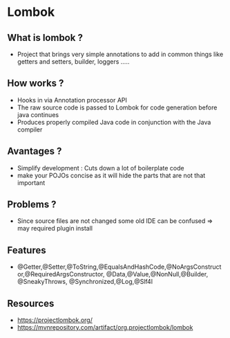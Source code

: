 # Lombok

## What is lombok ?

- Project that brings very simple annotations to add in common things like getters and setters,
  builder, loggers .....
  
## How works ?

- Hooks in via Annotation processor API
- The raw source code is passed to Lombok for code generation before java continues
- Produces properly compiled Java code in conjunction with the Java compiler
  
## Avantages ?

- Simplify development : Cuts down a lot of boilerplate code
- make your POJOs concise as it will hide the parts that are not that important

## Problems  ?

- Since source files are not changed some old IDE can be confused => may required plugin install


## Features

- @Getter,@Setter,@ToString,@EqualsAndHashCode,@NoArgsConstructor,@RequiredArgsConstructor,
  @Data,@Value,@NonNull,@Builder, @SneakyThrows, @Synchronized,@Log,@Slf4l

## Resources
- https://projectlombok.org/
- https://mvnrepository.com/artifact/org.projectlombok/lombok


